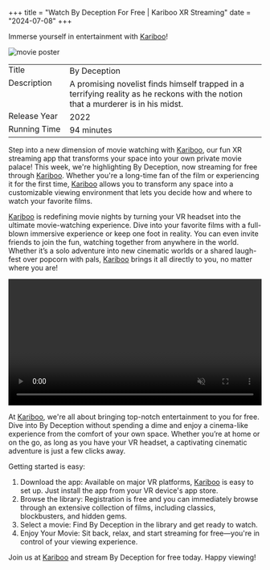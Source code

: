 +++
title = "Watch By Deception For Free | Kariboo XR Streaming"
date = "2024-07-08"
+++
<script src="https://cdn.jsdelivr.net/npm/hls.js@latest"></script>

Immerse yourself in entertainment with <a href="https://kari.boo/" title="Kariboo Landing Page">Kariboo</a>!

<img src="https://filmhub-poster-server.b-cdn.net/385c-edca_by_deception_16x9.jpg" alt="movie poster" loading="lazy">

<table>
  <tr>
    <td style="padding: 0 10px 0 0; vertical-align: top;">Title</td>
    <td>By Deception</td>
  </tr>
  <tr>
    <td style="padding: 0 10px 0 0; vertical-align: top;">Description</td>
    <td>A promising novelist finds himself trapped in a terrifying reality as he reckons with the notion that a murderer is in his midst.</td>
  </tr>
  <tr>
    <td style="padding: 0 10px 0 0; vertical-align: top;">Release&nbsp;Year</td>
    <td>2022</td>
  </tr>
  <tr>
    <td style="padding: 0 10px 0 0; vertical-align: top;">Running&nbsp;Time</td>
    <td>94 minutes</td>
  </tr>
</table>

Step into a new dimension of movie watching with <a href="https://kari.boo/" title="Kariboo Landing Page">Kariboo</a>, our fun XR streaming app that transforms your space into your own private movie palace! This week, we're highlighting By Deception, now streaming for free through <a href="https://kari.boo/" title="Kariboo Landing Page">Kariboo</a>. Whether you're a long-time fan of the film or experiencing it for the first time, <a href="https://kari.boo/" title="Kariboo Landing Page">Kariboo</a> allows you to transform any space into a customizable viewing environment that lets you decide how and where to watch your favorite films.

<a href="https://kari.boo/" title="Kariboo Landing Page">Kariboo</a> is redefining movie nights by turning your VR headset into the ultimate movie-watching experience. Dive into your favorite films with a full-blown immersive experience or keep one foot in reality. You can even invite friends to join the fun, watching together from anywhere in the world. Whether it’s a solo adventure into new cinematic worlds or a shared laugh-fest over popcorn with pals, <a href="https://kari.boo/" title="Kariboo Landing Page">Kariboo</a> brings it all directly to you, no matter where you are!

<video id="video" width="100%" controls muted></video>

At <a href="https://kari.boo/" title="Kariboo Landing Page">Kariboo</a>, we're all about bringing top-notch entertainment to you for free. Dive into By Deception without spending a dime and enjoy a cinema-like experience from the comfort of your own space. Whether you’re at home or on the go, as long as you have your VR headset, a captivating cinematic adventure is just a few clicks away.

Getting started is easy:
1. Download the app: Available on major VR platforms, <a href="https://kari.boo/" title="Kariboo Landing Page">Kariboo</a> is easy to set up. Just install the app from your VR device's app store.
2. Browse the library: Registration is free and you can immediately browse through an extensive collection of films, including classics, blockbusters, and hidden gems.
3. Select a movie: Find By Deception in the library and get ready to watch.
4. Enjoy Your Movie: Sit back, relax, and start streaming for free—you're in control of your viewing experience.

Join us at <a href="https://kari.boo/" title="Kariboo Landing Page">Kariboo</a> and stream By Deception for free today. Happy viewing!

  
<script>
  var video = document.getElementById('video');
  if(Hls.isSupported()) {
    var hls = new Hls();
    hls.loadSource('https://vz-fb5092e4-932.b-cdn.net/9160bdd9-07eb-4570-87fa-968c0aa17ddb/playlist.m3u8');
    hls.attachMedia(video);
    hls.on(Hls.Events.MANIFEST_PARSED,function() {
      video.play();
  });
 }
 // hls.js is not supported on platforms that do not have Media Source Extensions (MSE) enabled.
 // When the browser has built-in HLS support (check using `canPlayType`), we can provide an HLS manifest (i.e. .m3u8 URL) directly to the video element throught the `src` property.
 // This is using the built-in support of the plain video element, without using hls.js.
  else if (video.canPlayType('application/vnd.apple.mpegurl')) {
    video.src = 'https://vz-fb5092e4-932.b-cdn.net/9160bdd9-07eb-4570-87fa-968c0aa17ddb/playlist.m3u8';
    video.addEventListener('canplay',function() {
      video.play();
    });
  }
</script>
